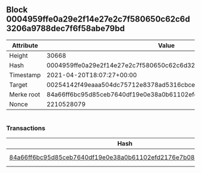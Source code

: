 ## Block 0004959ffe0a29e2f14e27e2c7f580650c62c6d3206a9788dec7f6f58abe79bd

Attribute | Value
--- | ---
Height | 30668
Hash | 0004959ffe0a29e2f14e27e2c7f580650c62c6d3206a9788dec7f6f58abe79bd
Timestamp | 2021-04-20T18:07:27+00:00
Target | 00254142f49eaaa504dc75712e8378ad5316cbcead634704b3734b6271167cc4
Merke root | 84a66ff6bc95d85ceb7640df19e0e38a0b61102efd2176e7b08745a54f2bf73c
Nonce | 2210528079

```

```

### Transactions

Hash | Amount
--- | ---
[84a66ff6bc95d85ceb7640df19e0e38a0b61102efd2176e7b08745a54f2bf73c](84a66ff6bc95d85ceb7640df19e0e38a0b61102efd2176e7b08745a54f2bf73c.md) | 10.00000000 SKEPTI 
